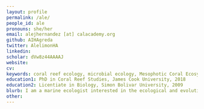 ```yaml
---
layout: profile
permalink: /ale/
people_id: ale
pronouns: she/her
email: alejhernandez [at] calacademy.org
github: AIHAgreda
twitter: AlelimonHA
linkedin: 
scholar: dVw8z44AAAAJ
website:
cv:
keywords: coral reef ecology, microbial ecology, Mesophotic Coral Ecosystems, conservation genomics
education1: PhD in Coral Reef Studies, James Cook University, 2018
education2: Licentiate in Biology, Simon Bolivar University, 2009
blurb: I am a marine ecologist interested in the ecological and evolutionary processes that determine the distribution and survival of tropical corals. My research focuses on the interactions between corals, coral-associated microbes, and the environment, and the role of each of these components in coral's health along the depth gradient. As a postdoctoral research fellow at the Reefscape Genomics Lab, I lead the Helioseris project aiming to identify the causes of the rapid decline of the Caribbean endemic Sunray Lettuce coral (Helioseris cucullata) by combining closed-circuit rebreather diving, 3D imagenary, and genomics. I enjoy running, hiking, dancing, and playing board games in my free time.
other:
---
```

